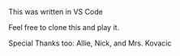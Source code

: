 This was written in VS Code

Feel free to clone this and play it. 

Special Thanks too:
Allie,
Nick, and 
Mrs. Kovacic
